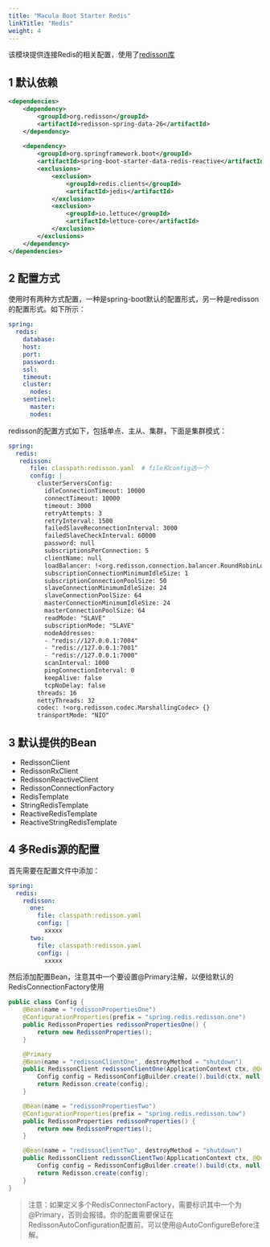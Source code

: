 ```yaml
---
title: "Macula Boot Starter Redis"
linkTitle: "Redis"
weight: 4
---
```

该模块提供连接Redis的相关配置，使用了[redisson库](https://redisson.pro/)
## 1 默认依赖
```xml
<dependencies>
    <dependency>
        <groupId>org.redisson</groupId>
        <artifactId>redisson-spring-data-26</artifactId>
    </dependency>
    
    <dependency>
        <groupId>org.springframework.boot</groupId>
        <artifactId>spring-boot-starter-data-redis-reactive</artifactId>
        <exclusions>
            <exclusion>
                <groupId>redis.clients</groupId>
                <artifactId>jedis</artifactId>
            </exclusion>
            <exclusion>
                <groupId>io.lettuce</groupId>
                <artifactId>lettuce-core</artifactId>
            </exclusion>
        </exclusions>
    </dependency>
</dependencies>
```
## 2 配置方式
使用时有两种方式配置，一种是spring-boot默认的配置形式，另一种是redisson的配置形式。如下所示：
```yaml
spring:
  redis:
    database: 
    host:
    port:
    password:
    ssl: 
    timeout:
    cluster:
      nodes:
    sentinel:
      master:
      nodes:
```
redisson的配置方式如下，包括单点、主从、集群，下面是集群模式：
```yaml
spring:
  redis:
   redisson: 
      file: classpath:redisson.yaml  # file和config选一个
      config: |
        clusterServersConfig:
          idleConnectionTimeout: 10000
          connectTimeout: 10000
          timeout: 3000
          retryAttempts: 3
          retryInterval: 1500
          failedSlaveReconnectionInterval: 3000
          failedSlaveCheckInterval: 60000
          password: null
          subscriptionsPerConnection: 5
          clientName: null
          loadBalancer: !<org.redisson.connection.balancer.RoundRobinLoadBalancer> {}
          subscriptionConnectionMinimumIdleSize: 1
          subscriptionConnectionPoolSize: 50
          slaveConnectionMinimumIdleSize: 24
          slaveConnectionPoolSize: 64
          masterConnectionMinimumIdleSize: 24
          masterConnectionPoolSize: 64
          readMode: "SLAVE"
          subscriptionMode: "SLAVE"
          nodeAddresses:
          - "redis://127.0.0.1:7004"
          - "redis://127.0.0.1:7001"
          - "redis://127.0.0.1:7000"
          scanInterval: 1000
          pingConnectionInterval: 0
          keepAlive: false
          tcpNoDelay: false
        threads: 16
        nettyThreads: 32
        codec: !<org.redisson.codec.MarshallingCodec> {}
        transportMode: "NIO"
```
## 3 默认提供的Bean
- RedissonClient
- RedissonRxClient
- RedissonReactiveClient
- RedissonConnectionFactory
- RedisTemplate
- StringRedisTemplate
- ReactiveRedisTemplate
- ReactiveStringRedisTemplate
## 4 多Redis源的配置
首先需要在配置文件中添加：
```yaml
spring:
  redis:
    redisson:
      one:
        file: classpath:redisson.yaml
        config: |
          xxxxx
      two:
        file: classpath:redisson.yaml
        config: |
          xxxxx
``` 
然后添加配置Bean，注意其中一个要设置@Primary注解，以便给默认的RedisConnectionFactory使用
```java
public class Config {
    @Bean(name = "redissonPropertiesOne")
    @ConfigurationProperties(prefix = "spring.redis.redisson.one")
    public RedissonProperties redissonPropertiesOne() {
        return new RedissonProperties();
    }

    @Primary
    @Bean(name = "redissonClientOne", destroyMethod = "shutdown")
    public RedissonClient redissonClientOne(ApplicationContext ctx, @Qualifier("redissonPropertiesOne") RedissonProperties redissonProperties) throws Exception {
        Config config = RedissonConfigBuilder.create().build(ctx, null, redissonProperties);
        return Redisson.create(config);
    }

    @Bean(name = "redissonPropertiesTwo")
    @ConfigurationProperties(prefix = "spring.redis.redisson.tow")
    public RedissonProperties redissonProperties() {
        return new RedissonProperties();
    }

    @Bean(name = "redissonClientTwo", destroyMethod = "shutdown")
    public RedissonClient redissonClientTwo(ApplicationContext ctx, @Qualifier("redissonPropertiesTwo") RedissonProperties redissonProperties) throws Exception {
        Config config = RedissonConfigBuilder.create().build(ctx, null, redissonProperties);
        return Redisson.create(config);
    }
}
```
> 注意：如果定义多个RedisConnectonFactory，需要标识其中一个为@Primary，否则会报错。你的配置需要保证在RedissonAutoConfiguration配置前，可以使用@AutoConfigureBefore注解。
